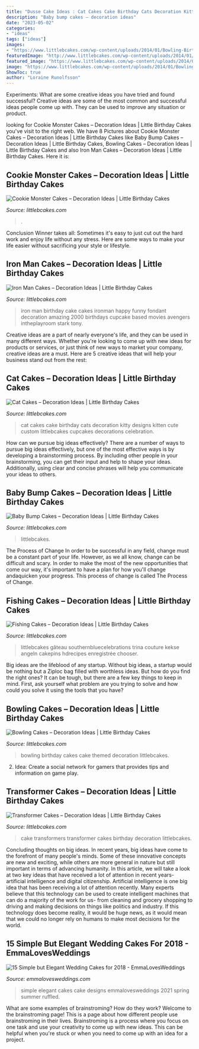 ```yaml
---
title: "Dusse Cake Ideas : Cat Cakes Cake Birthday Cats Decoration Kitty Designs Kitten Cute Custom Littlebcakes Cupcakes Decorations Celebration"
description: "Baby bump cakes – decoration ideas"
date: "2023-05-02"
categories:
- "ideas"
tags: ["ideas"]
images:
- "https://www.littlebcakes.com/wp-content/uploads/2014/01/Bowling-Birthday-Cakes.jpg"
featuredImage: "http://www.littlebcakes.com/wp-content/uploads/2014/01/Iron-Man-Cake-Design-768x1024.jpg"
featured_image: "https://www.littlebcakes.com/wp-content/uploads/2014/01/Fishing-Cakes-Images.jpg"
image: "https://www.littlebcakes.com/wp-content/uploads/2014/01/Bowling-Birthday-Cakes.jpg"
ShowToc: true
author: "Loraine Runolfsson"
---
```



Experiments: What are some creative ideas you have tried and found successful?
Creative ideas are some of the most common and successful ideas people come up with. They can be used to improve any situation or product.

	

		
looking for Cookie Monster Cakes – Decoration Ideas | Little Birthday Cakes you've visit to the right web. We have 8 Pictures about Cookie Monster Cakes – Decoration Ideas | Little Birthday Cakes like Baby Bump Cakes – Decoration Ideas | Little Birthday Cakes, Bowling Cakes – Decoration Ideas | Little Birthday Cakes and also Iron Man Cakes – Decoration Ideas | Little Birthday Cakes. Here it is:
		
    
## Cookie Monster Cakes – Decoration Ideas | Little Birthday Cakes

<img loading=lazy src="https://www.littlebcakes.com/wp-content/uploads/2014/01/Cookie-Monster-Cake-Pictures.jpg" onerror="this.onerror=null;this.src='https://tse1.mm.bing.net/th?id=OIP.Uwrj9sjURIxg2z46YxbhQQHaJ4&amp;pid=15.1';" alt="Cookie Monster Cakes – Decoration Ideas | Little Birthday Cakes">

_Source: littlebcakes.com_

>. 

	

Conclusion
Winner takes all: Sometimes it's easy to just cut out the hard work and enjoy life without any stress. Here are some ways to make your life easier without sacrificing your style or lifestyle.

    
## Iron Man Cakes – Decoration Ideas | Little Birthday Cakes

<img loading=lazy src="http://www.littlebcakes.com/wp-content/uploads/2014/01/Iron-Man-Cake-Design-768x1024.jpg" onerror="this.onerror=null;this.src='https://tse4.mm.bing.net/th?id=OIP.BRePiDUC9dm5qLTzoVXSkwHaJ4&amp;pid=15.1';" alt="Iron Man Cakes – Decoration Ideas | Little Birthday Cakes">

_Source: littlebcakes.com_

>iron man birthday cake cakes ironman happy funny fondant decoration amazing 2000 birthdays cupcake based movies avengers intheplayroom stark tony. 

	

Creative ideas are a part of nearly everyone's life, and they can be used in many different ways. Whether you're looking to come up with new ideas for products or services, or just think of new ways to market your company, creative ideas are a must. Here are 5 creative ideas that will help your business stand out from the rest: 

    
## Cat Cakes – Decoration Ideas | Little Birthday Cakes

<img loading=lazy src="https://www.littlebcakes.com/wp-content/uploads/2014/01/Cat-Cakes-768x1024.jpg" onerror="this.onerror=null;this.src='https://tse1.mm.bing.net/th?id=OIP.jbRD8EuJdDobZfYOERjOagHaJ4&amp;pid=15.1';" alt="Cat Cakes – Decoration Ideas | Little Birthday Cakes">

_Source: littlebcakes.com_

>cat cakes cake birthday cats decoration kitty designs kitten cute custom littlebcakes cupcakes decorations celebration. 

	

How can we pursue big ideas effectively?
There are a number of ways to pursue big ideas effectively, but one of the most effective ways is by developing a brainstorming process. By including other people in your brainstorming, you can get their input and help to shape your ideas. Additionally, using clear and concise phrases will help you communicate your ideas to others.

    
## Baby Bump Cakes – Decoration Ideas | Little Birthday Cakes

<img loading=lazy src="https://www.littlebcakes.com/wp-content/uploads/2014/01/Baby-Bump-Cakes.jpg" onerror="this.onerror=null;this.src='https://tse3.mm.bing.net/th?id=OIP.KCxRWsEGA46dsajROZ5AKwHaLG&amp;pid=15.1';" alt="Baby Bump Cakes – Decoration Ideas | Little Birthday Cakes">

_Source: littlebcakes.com_

>littlebcakes. 

	

The Process of Change
In order to be successful in any field, change must be a constant part of your life. However, as we all know, change can be difficult and scary. In order to make the most of the new opportunities that come our way, it's important to have a plan for how you'll change andaquicken your progress. This process of change is called The Process of Change.

    
## Fishing Cakes – Decoration Ideas | Little Birthday Cakes

<img loading=lazy src="https://www.littlebcakes.com/wp-content/uploads/2014/01/Fishing-Cakes-Images.jpg" onerror="this.onerror=null;this.src='https://tse3.mm.bing.net/th?id=OIP.PT8mZGQT0QsOmBA6coadawHaJ4&amp;pid=15.1';" alt="Fishing Cakes – Decoration Ideas | Little Birthday Cakes">

_Source: littlebcakes.com_

>littlebcakes gâteau southernbluecelebrations trina couture kekse angeln cakepins hdrecipes enregistrée chooser. 

	

Big ideas are the lifeblood of any startup. Without big ideas, a startup would be nothing but a Ziploc bag filled with worthless ideas. But how do you find the right ones? It can be tough, but there are a few key things to keep in mind. First, ask yourself what problem are you trying to solve and how could you solve it using the tools that you have?

    
## Bowling Cakes – Decoration Ideas | Little Birthday Cakes

<img loading=lazy src="https://www.littlebcakes.com/wp-content/uploads/2014/01/Bowling-Birthday-Cakes.jpg" onerror="this.onerror=null;this.src='https://tse1.mm.bing.net/th?id=OIP.kiqHaxOeQgughU9ez7J8zgHaJ-&amp;pid=15.1';" alt="Bowling Cakes – Decoration Ideas | Little Birthday Cakes">

_Source: littlebcakes.com_

>bowling birthday cakes cake themed decoration littlebcakes. 

	

2. Idea: Create a social network for gamers that provides tips and information on game play.

    
## Transformer Cakes – Decoration Ideas | Little Birthday Cakes

<img loading=lazy src="http://www.littlebcakes.com/wp-content/uploads/2014/01/Transformers-Cake.jpg" onerror="this.onerror=null;this.src='https://tse4.mm.bing.net/th?id=OIP.-W2DGFo4s9q5ZZPE4470IAHaLH&amp;pid=15.1';" alt="Transformer Cakes – Decoration Ideas | Little Birthday Cakes">

_Source: littlebcakes.com_

>cake transformers transformer cakes birthday decoration littlebcakes. 

	

Concluding thoughts on big ideas.
In recent years, big ideas have come to the forefront of many people's minds. Some of these innovative concepts are new and exciting, while others are more general in nature but still important in terms of advancing humanity. In this article, we will take a look at two key ideas that have received a lot of attention in recent years- artificial intelligence and digital citizenship. 
Artificial intelligence is one big idea that has been receiving a lot of attention recently. Many experts believe that this technology can be used to create intelligent machines that can do a majority of the work for us- from cleaning and grocery shopping to driving and making decisions on things like politics and industry. If this technology does become reality, it would be huge news, as it would mean that we could no longer rely on humans to make most decisions for the world.

    
## 15 Simple But Elegant Wedding Cakes For 2018 - EmmaLovesWeddings

<img loading=lazy src="http://emmalovesweddings.com/wp-content/uploads/2017/12/simple-but-elegant-ruffled-wedding-cake.jpg" onerror="this.onerror=null;this.src='https://tse1.mm.bing.net/th?id=OIP.SiWu_d65hpLCNxjfp7nT6wHaLI&amp;pid=15.1';" alt="15 Simple but Elegant Wedding Cakes for 2018 - EmmaLovesWeddings">

_Source: emmalovesweddings.com_

>simple elegant cakes cake designs emmalovesweddings 2021 spring summer ruffled. 

	

What are some examples of brainstroming? How do they work?
Welcome to the brainstroming page! This is a page about how different people use brainstroming in their lives. Brainstroming is a process where you focus on one task and use your creativity to come up with new ideas. This can be helpful when you're stuck or when you need to come up with an idea for a project.

